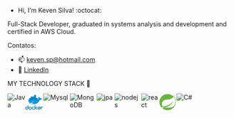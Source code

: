 - Hi, I’m Keven Silva! :octocat:

Full-Stack Developer, graduated in systems analysis and development and certified in AWS Cloud.

Contatos:
- 📫 keven.sp@hotmail.com
- :speech_balloon: <a href="https://www.linkedin.com/in/keven-silva-004902158/" rel="nofollow">Linkedln</a>

MY TECHNOLOGY STACK 🚀

<img align="left" alt="Java" width="40px" src="https://brandslogos.com/wp-content/uploads/images/large/java-logo-1.png" style="max-width:100%;">
<img align="left" alt="Docker" width="40px" src="https://raw.githubusercontent.com/github/explore/80688e429a7d4ef2fca1e82350fe8e3517d3494d/topics/docker/docker.png" style="max-width:100%;">
<img align="left" alt="Mysql" width="60px" src="https://marcas-logos.net/wp-content/uploads/2020/11/MySQL-logo.png" style="max-width:100%;">
<img align="left" alt="MongoDB" width="60px" src="https://cdn.freebiesupply.com/logos/thumbs/2x/mongodb-logo.png" style="max-width:100%;">
<img align="left" alt="jpa" width="40px" src="http://design.jboss.org/hibernate/logo/final/hibernate_logo_whitebkg_stacked_256px.png" style="max-width:100%;">
<img align="left" alt="nodejs" width="60px" src="https://upload.wikimedia.org/wikipedia/commons/thumb/d/d9/Node.js_logo.svg/1280px-Node.js_logo.svg.png" style="max-width:100%;">
<img align="left" alt="react" width="39px" src="https://seeklogo.com/images/R/react-logo-7B3CE81517-seeklogo.com.png" style="max-width:100%;">
<img align="left" alt="Spring Boot" width="40px" src="https://raw.githubusercontent.com/github/explore/80688e429a7d4ef2fca1e82350fe8e3517d3494d/topics/spring-boot/spring-boot.png" style="max-width:100%;">
<img align="left" alt="C#" width="36px" src="https://seeklogo.com/images/C/c-sharp-c-logo-02F17714BA-seeklogo.com.png" style="max-width:100%;">


